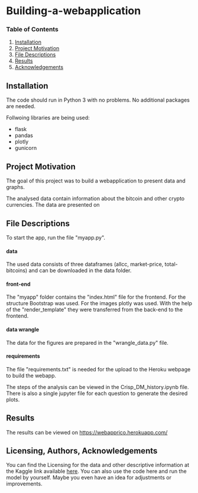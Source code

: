 # Building-a-webapplication

### Table of Contents

1. [Installation](#installation)
2. [Project Motivation](#motivation)
3. [File Descriptions](#files)
4. [Results](#results)
5. [Acknowledgements](#licensing)

## Installation <a name="installation"></a>

The code should run in Python 3 with no problems. No additional packages are needed. 

Follwoing libraries are being used:
 - flask
 - pandas
 - plotly
 - gunicorn
 
## Project Motivation<a name="motivation"></a>

The goal of this project was to build a webapplication to present data and graphs.

The analysed data contain information about the bitcoin and other crypto currencies. The data are presented on 

## File Descriptions <a name="files"></a>
To start the app, run the file "myapp.py".

#### data
The used data consists of three dataframes (allcc, market-price, total-bitcoins) and can be downloaded in the data folder. 

#### front-end
The "myapp" folder contains the "index.html" file for the frontend. For the structure Bootstrap was used. For the images plotly was used. With the help of the "render_template" they were transferred from the back-end to the frontend. 

#### data wrangle
The data for the figures are prepared in the "wrangle_data.py" file. 

#### requirements
The file "requirements.txt" is needed for the upload to the Heroku webpage to build the webapp. 

The steps of the analysis can be viewed in the Crisp_DM_history.ipynb file. There is also a single jupyter file for each question to generate the desired plots.

## Results<a name="results"></a>
The results can be viewed on https://webapprico.herokuapp.com/

## Licensing, Authors, Acknowledgements<a name="licensing"></a>

You can find the Licensing for the data and other descriptive information at the Kaggle link available [here](https://www.kaggle.com/airbnb/seattle/data). You can also use the code here and run the model by yourself. Maybe you even have an idea for adjustments or improvements. 
